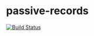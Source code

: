 passive-records
===============

[![Build Status](https://travis-ci.org/zeeke/passive-records.png?branch=master)](https://travis-ci.org/zeeke/passive-records)

